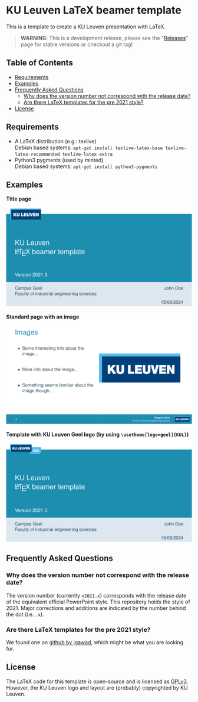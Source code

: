 # KU Leuven LaTeX beamer template

This is a template to create a KU Leuven presentation with LaTeX.

> **WARNING**: This is a development release, please see the
> "[Releases](https://gitlab.kuleuven.be/campus-geel/templates/latex-ku-leuven-beamer/-/releases)"
> page for stable versions or checkout a git tag!

## Table of Contents

* [Requirements](#requirements)
* [Examples](#examples)
* [Frequently Asked Questions](#frequently-asked-questions)
  * [Why does the version number not correspond with the release date?](#why-does-the-version-number-not-correspond-with-the-release-date)
  * [Are there LaTeX templates for the pre 2021 style?](#are-there-latex-templates-for-the-pre-2021-style)
* [License](#license)

## Requirements

* A LaTeX distribution (e.g.: texlive)<br>
  Debian based systems: `apt-get install texlive-latex-base texlive-latex-recommended texlive-latex-extra`
* Python3 pygments (used by minted)<br>
  Debian based systems: `apt-get install python3-pygments`

## Examples

**Title page**
![Title page example](res/example1.png "Title page")
<br><br>
**Standard page with an image**
![Standard page with an image](res/example2.png "Standard page")
<br><br>
**Template with KU Leuven Geel logo (by using `\usetheme[logo=geel]{KUL}`)**
![Theme with KU Leuven Geel logo](res/example3.png "Theme with KU Leuven Geel logo")

## Frequently Asked Questions

### Why does the version number not correspond with the release date?

The version number (currently `v2021.x`) corresponds with the release date of the equivalent
official PowerPoint style. This repository holds the style of 2021. Major corrections and additions
are indicated by the number behind the dot (i.e. `.x`).

### Are there LaTeX templates for the pre 2021 style?

We found one on [github by jgawad](https://github.com/jgawad/KULeuvenStijl/tree/master), which might
be what you are looking for.

## License

The LaTeX code for this template is open-source and is licensed as [GPLv3](LICENSE). However, the KU
Leuven logo and layout are (probably) copyrighted by KU Leuven.
